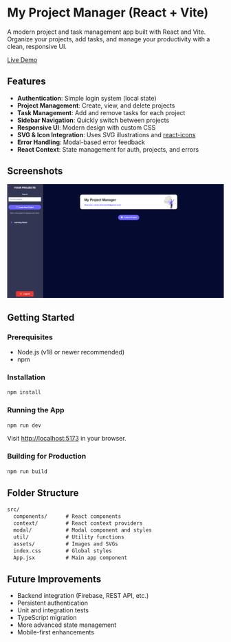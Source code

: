 # My Project Manager (React + Vite)

A modern project and task management app built with React and Vite. Organize your projects, add tasks, and manage your productivity with a clean, responsive UI.

[Live Demo](https://project-manager-app-nine.vercel.app/)

## Features

- **Authentication**: Simple login system (local state)
- **Project Management**: Create, view, and delete projects
- **Task Management**: Add and remove tasks for each project
- **Sidebar Navigation**: Quickly switch between projects
- **Responsive UI**: Modern design with custom CSS
- **SVG & Icon Integration**: Uses SVG illustrations and [react-icons](https://react-icons.github.io/react-icons/)
- **Error Handling**: Modal-based error feedback
- **React Context**: State management for auth, projects, and errors

## Screenshots

![Dashboard Screenshot](public/screenshot.png)

## Getting Started

### Prerequisites

- Node.js (v18 or newer recommended)
- npm

### Installation

```sh
npm install
```

### Running the App

```sh
npm run dev
```

Visit [http://localhost:5173](http://localhost:5173) in your browser.

### Building for Production

```sh
npm run build
```

## Folder Structure

```
src/
  components/      # React components
  context/         # React context providers
  modal/           # Modal component and styles
  util/            # Utility functions
  assets/          # Images and SVGs
  index.css        # Global styles
  App.jsx          # Main app component
```

## Future Improvements

- Backend integration (Firebase, REST API, etc.)
- Persistent authentication
- Unit and integration tests
- TypeScript migration
- More advanced state management
- Mobile-first enhancements
